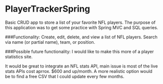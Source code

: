 # PlayerTrackerSpring

Basic CRUD app to store a list of your favorite NFL players.  The purpose of this application was to get some practice
with Spring MVC and SQL queries.

###Functionality:
Create, edit, delete, and view a list of NFL players.
Search via name (or partial name), team, or position.

###Possible future functionality:
I would like to make this more of a player statistics site.

It would be great to integrate an NFL stats API, main issue is most of the live stats APIs cost aprrox. $600 and up/month.
A more realistic option would be to find a free CSV that I could update every few months.
